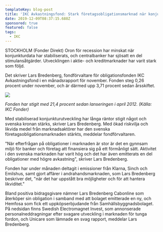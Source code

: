 ```yaml
---
templateKey: blog-post
title: 'IKC Avkastningsfond: Stark företagsobligationsmarknad när konjunkturoron avtar'
date: 2019-12-09T08:37:15.688Z
sponsored: true
featured: false
tags:
  - IKC
---
```

STOCKHOLM (Fonder Direkt) Oron för recession har minskat när konjunkturdata har stabiliserats, och centralbanker har sjösatt en del stimulansåtgärder. Utvecklingen i aktie- och kreditmarknader har varit stark som följd.



Det skriver Lars Bredenberg, fondförvaltare för obligationsfonden IKC Avkastningsfond i en månadsrapport för november. Fonden steg 0,26 procent under november, och är därmed upp 3,71 procent sedan årsskiftet.



![](/img/ikc.png)



_Fonden har stigit med 21,4 procent sedan lanseringen i april 2012. (Källa: IKC Fonder)_



Med stabiliserad konjunkturutveckling har långa räntor stigit något och svenska kronan stärks, skriver Lars Bredenberg. Med ökad riskvilja och likvida medel från marknadsaktörer har den svenska företagsobligationsmarknaden stärkts, meddelar fondförvaltaren.



"När efterfrågan på obligationer i marknaden är stor är det en gynnsam miljö för banker och företag att finansiera sig på ett förmånligt sätt. Aktivitet i den svenska marknaden har varit hög och det har även emitterats en del obligationer med högre avkastning", skriver Lars Bredenberg.



Fonden har under månaden deltagit i emissioner från Klarna, Sinch och Emilshus, samt gjort affärer i andrahandsmarknaden, som Lars Bredenberg beskriver det, "när det har uppstått bra möjligheter och för att hantera likviditet."



Bland positiva bidragsgivare nämner Lars Bredenberg Cabonline som återköper sin obligation i samband med att bolaget emitterade en ny, och Hemfosa som fick ett uppköpserbjudande från Samhällsbyggnadsbolaget. På nedsidan finns Swedish Electromagnet Invest, som annonserade personalneddragningar efter svagare utveckling i marknaden för tunga fordon, och Unicare som lämnade en svag rapport, meddelar Lars Bredenberg.
